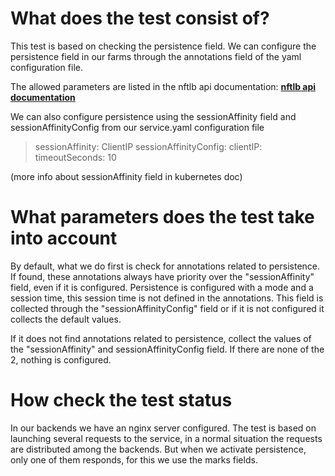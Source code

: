 # What does the test consist of?

This test is based on checking the persistence field. We can configure the persistence field in our farms through the annotations field of the yaml configuration file.

The allowed parameters are listed in the nftlb api documentation: [**nftlb api documentation**](https://github.com/zevenet/nftlb)

We can also configure persistence using the sessionAffinity field and sessionAffinityConfig from our service.yaml configuration file

>sessionAffinity: ClientIP
  sessionAffinityConfig:
    clientIP:
      timeoutSeconds: 10

(more info about sessionAffinity field in kubernetes doc)

# What parameters does the test take into account

By default, what we do first is check for annotations related to persistence. If found, these annotations always have priority over the "sessionAffinity" field, even if it is configured. Persistence is configured with a mode and a session time, this session time is not defined in the annotations. This field is collected through the "sessionAffinityConfig" field or if it is not configured it collects the default values.

If it does not find annotations related to persistence, collect the values ​​of the "sessionAffinity" and sessionAffinityConfig field. If there are none of the 2, nothing is configured.

# How check the test status

In our backends we have an nginx server configured. The test is based on launching several requests to the service, in a normal situation the requests are distributed among the backends. 
But when we activate persistence, only one of them responds, for this we use the marks fields.